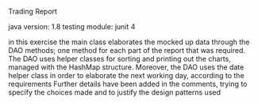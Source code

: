 Trading Report

java version: 1.8
testing module: junit 4

in this exercise the main class elaborates the mocked up data through the DAO methods; one method for each part of the report that was required.
The DAO uses helper classes for sorting and printing out the charts, managed with the HashMap structure.
Moreover, the DAO uses the date helper class in order to elaborate the next working day, according to the requirements
Further details have been added in the comments, trying to specify the choices made and to justify the design patterns used
